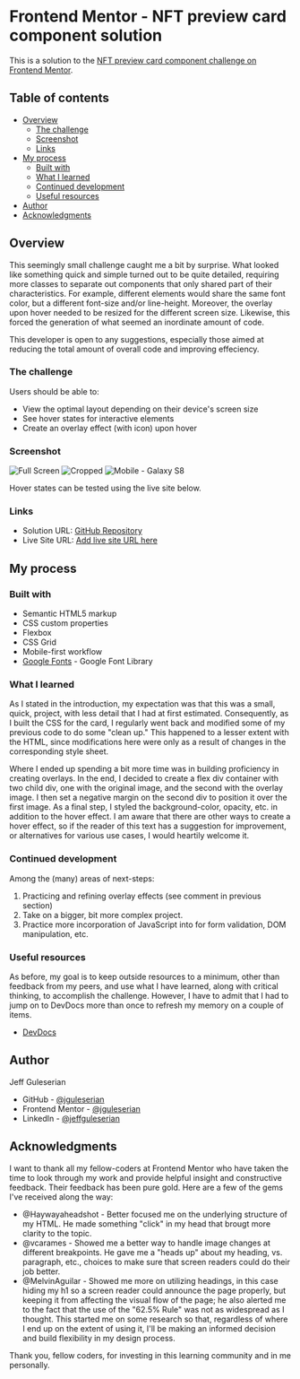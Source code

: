 # Frontend Mentor - NFT preview card component solution

This is a solution to the [NFT preview card component challenge on Frontend Mentor](https://www.frontendmentor.io/challenges/nft-preview-card-component-SbdUL_w0U). 

## Table of contents

- [Overview](#overview)
  - [The challenge](#the-challenge)
  - [Screenshot](#screenshot)
  - [Links](#links)
- [My process](#my-process)
  - [Built with](#built-with)
  - [What I learned](#what-i-learned)
  - [Continued development](#continued-development)
  - [Useful resources](#useful-resources)
- [Author](#author)
- [Acknowledgments](#acknowledgments)

## Overview

This seemingly small challenge caught me a bit by surprise. What looked like something quick and simple turned out to be quite detailed, requiring more classes to separate out components that only shared part of their characteristics. For example, different elements would share the same font color, but a different font-size and/or line-height. Moreover, the overlay upon hover needed to be resized for the different screen size. Likewise, this forced the generation of what seemed an inordinate amount of code. 

This developer is open to any suggestions, especially those aimed at reducing the total amount of overall code and improving effeciency.

### The challenge

Users should be able to:

- View the optimal layout depending on their device's screen size
- See hover states for interactive elements
- Create an overlay effect (with icon) upon hover

### Screenshot

![Full Screen](./design/Screenshot-full%20screen.png)
![Cropped](./design/Screenshot-cropped.png)
![Mobile - Galaxy S8](./design/Screenshot-mobile.png)

Hover states can be tested using the live site below.

### Links

- Solution URL: [GitHub Repository](https://github.com/jguleserian/FMC-NFT-Preview-Card-Component.git)
- Live Site URL: [Add live site URL here](https://jguleserian.github.io/FMC-NFT-Preview-Card-Component/)

## My process

### Built with

- Semantic HTML5 markup
- CSS custom properties
- Flexbox
- CSS Grid
- Mobile-first workflow
- [Google Fonts](https://fonts.google.com/) - Google Font Library


### What I learned

As I stated in the introduction, my expectation was that this was a small, quick, project, with less detail that I had at first estimated. Consequently, as I built the CSS for the card, I regularly went back and modified some of my previous code to do some "clean up." This happened to a lesser extent with the HTML, since modifications here were only as a result of changes in the corresponding style sheet. 

Where I ended up spending a bit more time was in building proficiency in creating overlays. In the end, I decided to create a flex div container with two child div, one with the original image, and the second with the overlay image. I then set a negative margin on the second div to position it over the first image. As a final step, I styled the background-color, opacity, etc. in addition to the hover effect. I am aware that there are other ways to create a hover effect, so if the reader of this text has a suggestion for improvement, or alternatives for various use cases, I would heartily welcome it.


### Continued development

Among the (many) areas of next-steps:
1. Practicing and refining overlay effects (see comment in previous section)
2. Take on a bigger, bit more complex project.
3. Practice more incorporation of JavaScript into for form validation, DOM manipulation, etc.

### Useful resources

As before, my goal is to keep outside resources to a minimum, other than feedback from my peers, and use what I have learned, along with critical thinking, to accomplish the challenge. However, I have to admit that I had to jump on to DevDocs more than once to refresh my memory on a couple of items.

- [DevDocs](https://devdocs.io/)

## Author

Jeff Guleserian

- GitHub - [@jguleserian](https://github.com/jguleserian)
- Frontend Mentor - [@jguleserian](https://www.frontendmentor.io/profile/jguleserian)
- LinkedIn - [@jeffguleserian](https://www.linkedin.com/jeffguleserian)


## Acknowledgments

I want to thank all my fellow-coders at Frontend Mentor who have taken the time to look through my work and provide helpful insight and constructive feedback. Their feedback has been pure gold.
Here are a few of the gems I've received along the way:

- @Haywayaheadshot - Better focused me on the underlying structure of my HTML. He made something "click" in my head that brougt more clarity to the topic.
- @vcarames - Showed me a better way to handle image changes at different breakpoints. He gave me a "heads up" about my heading, vs. paragraph, etc., choices to make sure that screen readers could do their job better.
- @MelvinAguilar - Showed me more on utilizing headings, in this case hiding my h1 so a screen reader could announce the page properly, but keeping it from affecting the visual flow of the page; he also alerted me to the fact that the use of the "62.5% Rule" was not as widespread as I thought. This started me on some research so that, regardless of where I end up on the extent of using it, I'll be making an informed decision and build flexibility in my design process.

Thank you, fellow coders, for investing in this learning community and in me personally.
